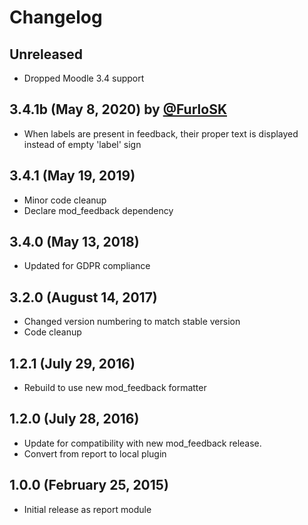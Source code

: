 # Changelog

## Unreleased

- Dropped Moodle 3.4 support

## 3.4.1b (May 8, 2020) by [@FurloSK](https://github.com/FurloSK/moodle-local_feedbackviewer)

- When labels are present in feedback, their proper text is displayed instead of empty 'label' sign

## 3.4.1 (May 19, 2019)

- Minor code cleanup
- Declare mod_feedback dependency

## 3.4.0 (May 13, 2018)

- Updated for GDPR compliance

## 3.2.0 (August 14, 2017)

- Changed version numbering to match stable version
- Code cleanup

## 1.2.1 (July 29, 2016)

- Rebuild to use new mod_feedback formatter

## 1.2.0 (July 28, 2016)

- Update for compatibility with new mod_feedback release.
- Convert from report to local plugin

## 1.0.0 (February 25, 2015)

- Initial release as report module

